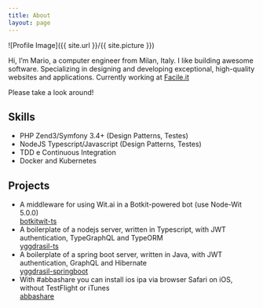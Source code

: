 ```yaml
---
title: About
layout: page
---
```

![Profile Image]({{ site.url }}/{{ site.picture }})

<p>
Hi, I’m Mario, a computer engineer from Milan, Italy. I like building awesome software. Specializing in designing and developing  exceptional, high-quality websites and applications. Currently working at <a href="https://facile.it" target="_blank">Facile.it</a></p>
<p>Please take a look around!</p>

<h2>Skills</h2>

<ul class="skill-list">
	<li>PHP Zend3/Symfony 3.4+ (Design Patterns, Testes)</li>
	<li>NodeJS Typescript/Javascript (Design Patterns, Testes)</li>
	<li>TDD e Continuous Integration</li>
	<li>Docker and Kubernetes</li>
</ul>

<h2>Projects</h2>

<ul>
	<li>
		<div>A middleware for using Wit.ai in a Botkit-powered bot (use Node-Wit 5.0.0)
			<br>
			<a href="https://github.com/mabuonomo/botkitwit-ts" target="_blank">botkitwit-ts</a>
		</div>
	</li>
	<li>
		<div>A boilerplate of a nodejs server, written in Typescript, with JWT authentication, TypeGraphQL and TypeORM
			<br>
			<a href="https://github.com/mabuonomo/yggdrasil-ts" target="_blank">yggdrasil-ts</a>
		</div>
	</li>
	<li>
		<div>A boilerplate of a spring boot server, written in Java, with JWT authentication, GraphQL and Hibernate
			<br>
			<a href="https://github.com/mabuonomo/yggdrasil-springboot" target="_blank">yggdrasil-springboot</a>
		</div>
	</li>
	<li>
		<div>With #abbashare you can install ios ipa via browser Safari on iOS, without TestFlight or iTunes
			<br>
			<a href="https://github.com/mabuonomo/abbashare_web" target="_blank">abbashare</a>
		</div>
	</li>
</ul>
